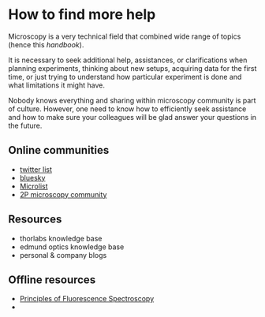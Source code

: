 # How to find more help

Microscopy is a very technical field that combined wide range of topics (hence this *handbook*).

It is necessary to seek additional help, assistances, or clarifications when planning experiments, thinking about new setups, acquiring data for the first time, or just trying to understand how particular experiment is done and what limitations it might have.

Nobody knows everything and sharing within microscopy community is part of culture. However, one need to know how to efficiently seek assistance and how to make sure your colleagues will be glad answer your questions in the future.

## Online communities

- [twitter list](https://twitter.com/i/lists/1266007529277947904)
- [bluesky](https://bsky.app/profile/mickeykats.bsky.social/feed/aaaaxyliorir6)
- [Microlist](https://forum.microlist.org/)
- [2P microscopy community](https://2p.ece.ucsb.edu/login)

## Resources

- thorlabs knowledge base
- edmund optics knowledge base
- personal & company blogs

## Offline resources

- [Principles of Fluorescence Spectroscopy](https://link.springer.com/book/10.1007/978-0-387-46312-4)
- 
